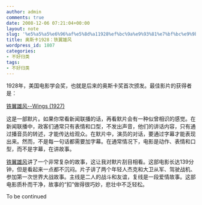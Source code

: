 ```yaml
---
author: admin
comments: true
date: 2008-12-06 07:21:04+00:00
layout: note
slug: '%e5%a5%a5%e6%96%af%e5%8d%a11928%ef%bc%9a%e9%93%81%e7%bf%bc%e9%9b%84%e9%a3%8e'
title: 奥斯卡1928：铁翼雄风
wordpress_id: 1807
categories:
- 不好归类
tags:
- 不好归类
---
```


1928年，美国电影学会奖，也就是后来的奥斯卡奖首次颁发。最佳影片的获得者是：  
  
[铁翼雄风--Wings (1927)](http://www.imdb.com/title/tt0018578/)  
  
这是一部默片。如果你常看新闻联播的话，再看默片会有一种似曾相识的感觉。在新闻联播中，政客们通常只有表情和口型，不发出声音，他们的讲话内容，只有通过播音员的转述，才能传达给观众。在默片中，演员的对话，要通过字幕才能表现出来。然而，不是每一句话都需要加字幕。在通常情况下，电影是动作、表情和口型，而不是字幕，在讲故事。  
  
[铁翼雄风](http://www.imdb.com/title/tt0018578/)讲了一个非常复杂的故事，这让我对默片刮目相看。这部电影长达139分钟，但是看起来一点都不沉闷。片子讲了两个年轻人杰克和大卫从军、驾驶战机、参加第一次世界大战故事。主线是二人的战斗和友谊，复线是一段爱情故事。这部电影质朴而干净，故事的“扣”做得很巧妙，悲壮中不乏轻松。  
  
To be continued  
  
  


<blockquote></blockquote>
